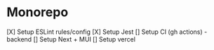 # Monorepo

[X] Setup ESLint rules/config
[X] Setup Jest
[] Setup CI (gh actions) - backend
[] Setup Next + MUI
[] Setup vercel